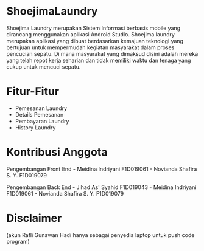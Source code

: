 # ShoejimaLaundry
Shoejima Laundry merupakan Sistem Informasi berbasis mobile yang dirancang menggunakan aplikasi Android Studio. Shoejima laundry merupakan aplikasi yang dibuat berdasarkan kemajuan teknologi yang bertujuan untuk mempermudah kegiatan masyarakat dalam proses pencucian sepatu. Di mana masyarakat yang dimaksud disini adalah mereka yang telah repot kerja seharian dan tidak memiliki waktu dan tenaga yang cukup untuk mencuci sepatu.

# Fitur-Fitur
- Pemesanan Laundry
- Details Pemesanan
- Pembayaran Laundry
- History Laundry

# Kontribusi Anggota
Pengembangan Front End  - Meidina Indriyani F1D019061
                        - Novianda Shafira S. Y. F1D019079

Pengembangan Back End   - Jihad As' Syahid F1D019043
                        - Meidina Indriyani F1D019061
                        - Novianda Shafira S. Y. F1D019079
                        
# Disclaimer
(akun Rafli Gunawan Hadi hanya sebagai penyedia laptop untuk push code program)
